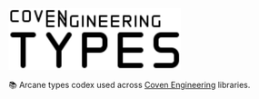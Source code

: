 <img alt="Coven Engineering Types logo" src="./logo.svg" height="108" />

📚 Arcane types codex used across [Coven Engineering](https://coven.engineering)
libraries.
